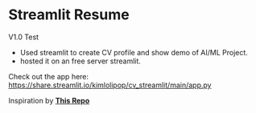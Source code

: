 # Streamlit Resume 
V1.0 Test

* Used streamlit to create CV profile and show demo of AI/ML Project.
* hosted it on an free server streamlit.

Check out the app here: https://share.streamlit.io/kimlolipop/cv_streamlit/main/app.py

Inspiration by [**This Repo**](https://github.com/alphadatagamma/Streamlit-Resume-App)
 
